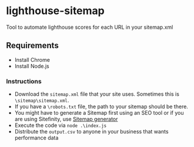 # lighthouse-sitemap

Tool to automate lighthouse scores for each URL in your sitemap.xml

## Requirements

- Install Chrome
- Install Node.js

### Instructions

- Download the `sitemap.xml` file that your site uses.  Sometimes this is `\sitemap\sitemap.xml`.  
- If you have a `\robots.txt` file, the path to your sitemap should be there. 
- You might have to generate a Sitemap first using an SEO tool or if you are using Sitefinity, use [Sitemap generator](https://www.progress.com/documentation/sitefinity-cms/sitemap-generator)
- Execute the code via `node .\index.js`
- Distribute the `output.csv` to anyone in your business that wants performance data
